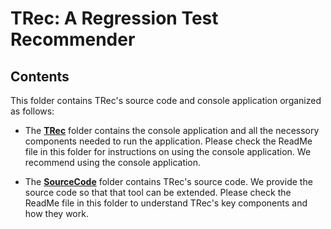 
# TRec: A Regression Test Recommender

## Contents
This folder contains TRec's source code and console application organized as follows:

- The [**TRec**](/Tool/TRec/) folder contains the console application and all the necessory components needed to run the application.
  Please check the ReadMe file in this folder for instructions on using the console application. 
We recommend using the console application.

- The [**SourceCode**](/Tool/SourceCode/) folder contains TRec's source code. 
We provide the source code so that that tool can be extended. 
Please check the ReadMe file in this folder to understand TRec's key components and how they work.



